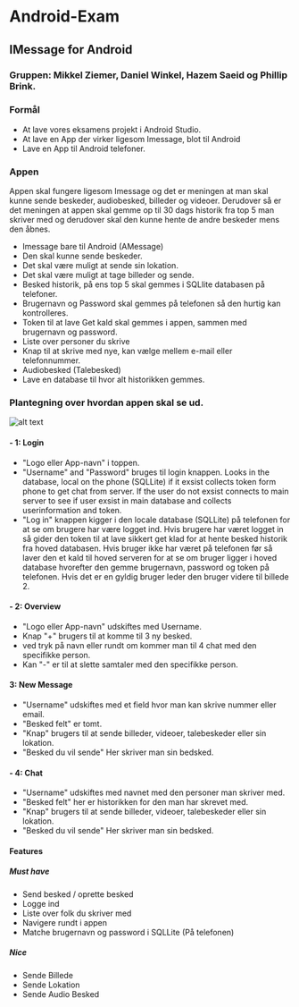 # Android-Exam
## IMessage for Android

### Gruppen: Mikkel Ziemer, Daniel Winkel, Hazem Saeid og Phillip Brink.

### Formål
 - At lave vores eksamens projekt i Android Studio.
 - At lave en App der virker ligesom Imessage, blot til Android
 - Lave en App til Android telefoner.

### Appen <br>
Appen skal fungere ligesom Imessage og det er meningen at man skal kunne sende beskeder, audiobesked, billeder og videoer. Derudover så er det meningen at appen skal gemme op til 30 dags historik fra top 5 man skriver med og derudover skal den kunne hente de andre beskeder mens den åbnes.

 - Imessage bare til Android (AMessage) <br>
 - Den skal kunne sende beskeder. <br>
 - Det skal være muligt at sende sin lokation. <br>
 - Det skal være muligt at tage billeder og sende. <br>
 - Besked historik, på ens top 5 skal gemmes i SQLlite databasen på telefoner. <br>
 - Brugernavn og Password skal gemmes på telefonen så den hurtig kan kontrolleres. <br>
 - Token til at lave Get kald skal gemmes i appen, sammen med brugernavn og password. <br>
 - Liste over personer du skrive <br>
 - Knap til at skrive med nye, kan vælge mellem e-mail eller telefonnummer. <br>
 - Audiobesked (Talebesked) <br>
 - Lave en database til hvor alt historikken gemmes. <br>

### Plantegning over hvordan appen skal se ud.
 ![alt text](https://github.com/philliphb/Android-Exam/blob/master/Appen.png) <br>
#### - 1: Login
  - "Logo eller App-navn" i toppen.
  - "Username" and "Password" bruges til login knappen.
  Looks in the database, local on the phone (SQLLite) if it exsist collects token form phone to get chat from server. If the user do not exsist connects to main server to see if user exsist in main database and collects userinformation and token.
  - "Log in" knappen kigger i den locale database (SQLLite) på telefonen for at se om brugere har være logget ind. Hvis brugere har været    logget in så gider den token til at lave sikkert get klad for at hente besked historik fra hoved databasen. Hvis bruger ikke har været på telefonen før så laver den et kald til hoved serveren for at se om bruger ligger i hoved database hvorefter den gemme brugernavn, password og token på telefonen. Hvis det er en gyldig bruger leder den bruger videre til billede 2.
#### - 2: Overview
  - "Logo eller App-navn" udskiftes med Username.
  - Knap "+" brugers til at komme til 3 ny besked.
  - ved tryk på navn eller rundt om kommer man til 4 chat med den specifikke person.
  - Kan "-" er til at slette samtaler med den specifikke person.
#### 3: New Message
  - "Username" udskiftes med et field hvor man kan skrive nummer eller email.
  - "Besked felt" er tomt.
  - "Knap" brugers til at sende billeder, videoer, talebeskeder eller sin lokation.
  - "Besked du vil sende" Her skriver man sin bedsked.
#### - 4: Chat
  - "Username" udskiftes med navnet med den personer man skriver med.
  - "Besked felt" her er historikken for den man har skrevet med.
  - "Knap" brugers til at sende billeder, videoer, talebeskeder eller sin lokation.
  - "Besked du vil sende" Her skriver man sin bedsked.
#### Features <br>
##### Must have <br>
 - Send besked / oprette besked
 - Logge ind
 - Liste over folk du skriver med
 - Navigere rundt i appen
 - Matche brugernavn og password i SQLLite (På telefonen)
##### Nice <br>
 - Sende Billede
 - Sende Lokation
 - Sende Audio Besked
